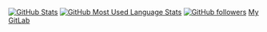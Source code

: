 [![GitHub Stats](https://github-readme-stats.vercel.app/api?username=iSaluki&show_icons=true)](https://GitHub.com/isaluki)
[![GitHub Most Used Language Stats](https://github-readme-stats.vercel.app/api/top-langs/?username=isaluki&langs_count=10)](https://GitHub.com/isaluki)
[![GitHub followers](https://img.shields.io/github/followers/isaluki?style=flat-square)](https://github.com/iSaluki?tab=followers)
[My GitLab](https://gitlab.com/iSaluki)
